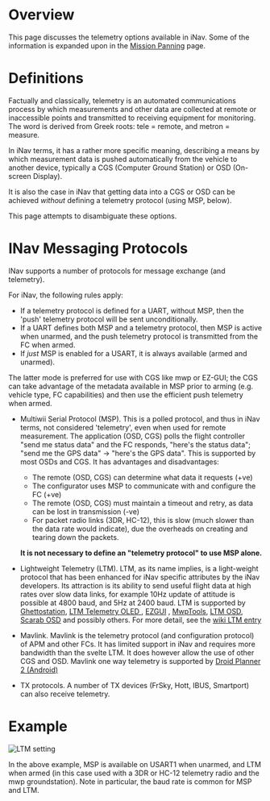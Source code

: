 # Overview

This page discusses the telemetry options available in iNav. Some of the information is expanded upon in the [Mission Panning](https://github.com/iNavFlight/inav/wiki/iNavFlight-Missions) page.

# Definitions

Factually and classically, telemetry is an automated communications process by which measurements and other data are collected at remote or inaccessible points and transmitted to receiving equipment for monitoring. The word is derived from Greek roots: tele = remote, and metron = measure. 

In iNav terms, it has a rather more specific meaning, describing a means by which measurement data is pushed automatically from the vehicle to another device, typically a CGS (Computer Ground Station) or OSD (On-screen Display). 

It is also the case in iNav that getting data into a CGS or OSD can be achieved _without_ defining a telemetry protocol (using MSP, below).

This page attempts to disambiguate these options.

# INav Messaging Protocols

INav supports a number of protocols for message exchange (and telemetry).

For iNav, the following rules apply:
* If a telemetry protocol is defined for a UART, without MSP, then the 'push' telemetry protocol will be sent unconditionally.
* If a UART defines both MSP and a telemetry protocol, then MSP is active when unarmed, and the push telemetry protocol is transmitted from the FC when armed.
* If _just_ MSP is enabled for a USART, it is always available (armed and unarmed).

The latter mode is preferred for use with CGS like mwp or EZ-GUI; the CGS can take advantage of the metadata available in MSP prior to arming (e.g. vehicle type, FC capabilities) and then use the efficient push telemetry when armed.

* Multiwii Serial Protocol (MSP). This is a polled protocol, and thus in iNav terms, not considered 'telemetry', even when used for remote measurement. The application (OSD, CGS) polls the flight controller "send me status data" and the FC responds, "here's the status data"; "send me the GPS data" -> "here's the GPS data". This is supported by most OSDs and CGS. It has advantages and disadvantages:
  - The remote (OSD, CGS) can determine what data it requests (+ve)
  - The configurator uses MSP to communicate with and configure the FC (+ve)
  - The remote (OSD, CGS) must maintain a timeout and retry, as data can be lost in transmission (-ve)
  - For packet radio links (3DR, HC-12), this is slow (much slower than the data rate would indicate), due the overheads on creating and tearing down the packets.
  
  **It is not necessary to define an "telemetry protocol" to use MSP alone.** 

* Lightweight Telemetry (LTM). LTM, as its name implies, is a light-weight protocol that has been enhanced for iNav specific attributes by the iNav developers. Its attraction is its ability to send useful flight data at high rates over slow data links, for example 10Hz update of attitude is possible at 4800 baud, and 5Hz at 2400 baud. LTM is supported by [Ghettostation](https://github.com/KipK/Ghettostation),  [LTM Telemetry OLED ](https://github.com/sppnk/LTM-Telemetry-OLED) , [EZGUI](http://ez-gui.com/) , [MwpTools](https://github.com/stronnag/mwptools), [LTM OSD](https://github.com/digitalentity/ltm-osd-simple), [Scarab OSD](https://github.com/ShikOfTheRa/scarab-osd) and possibly others. For more detail, see the [wiki LTM entry](https://github.com/iNavFlight/inav/wiki/Lightweight-Telemetry-(LTM))

* Mavlink. Mavlink is the telemetry protocol (and configuration protocol) of APM and other FCs. It has limited support in iNav and requires more bandwidth than the svelte LTM. It does however allow the use of other CGS and OSD. Mavlink one way telemetry is supported by [Droid Planner 2 (Android)](https://github.com/DroidPlanner/Tower/releases/download/Droidplanner_v2.8.6_RC2/Droidplanner_v2.8.6_RC2.apk)

* TX protocols. A number of TX devices (FrSky, Hott, IBUS, Smartport) can also receive telemetry. 

 # Example

![LTM setting](https://imgur.com/PnqqpAN.png)

In the above example, MSP is available on USART1 when unarmed, and LTM when armed (in this case used with a 3DR or HC-12 telemetry radio and the mwp groundstation). Note in particular, the baud rate is common for MSP and LTM.
